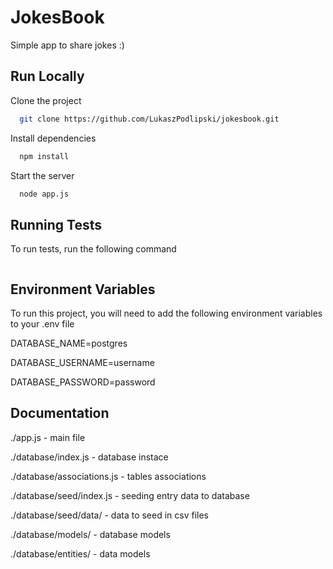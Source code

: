 
# JokesBook

Simple app to share jokes :)

## Run Locally

Clone the project

```bash
  git clone https://github.com/LukaszPodlipski/jokesbook.git
```

Install dependencies

```bash
  npm install
```

Start the server

```bash
  node app.js
```

## Running Tests

To run tests, run the following command

```bash

```

## Environment Variables

To run this project, you will need to add the following environment variables to your .env file


DATABASE_NAME=postgres

DATABASE_USERNAME=username

DATABASE_PASSWORD=password


## Documentation

./app.js - main file

./database/index.js - database instace

./database/associations.js - tables associations

./database/seed/index.js - seeding entry data to database

./database/seed/data/ - data to seed in csv files

./database/models/ - database models

./database/entities/ - data models
